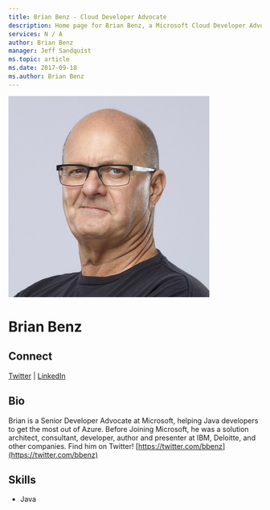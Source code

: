 ```yaml
---
title: Brian Benz - Cloud Developer Advocate
description: Home page for Brian Benz, a Microsoft Cloud Developer Advocate
services: N / A
author: Brian Benz
manager: Jeff Sandquist
ms.topic: article
ms.date: 2017-09-18
ms.author: Brian Benz
---
```


![Image of Brian Benz](media/profiles/brian-benz.png)

# Brian Benz


## Connect
[Twitter](https://twitter.com/bbenz) | [LinkedIn](https://linkedin.com/in/brianbenz)

## Bio

Brian is a Senior Developer Advocate at Microsoft, helping Java developers to get the most out of Azure. Before Joining Microsoft, he was a solution architect, consultant, developer, author and presenter at IBM, Deloitte, and other companies. Find him on Twitter! [https://twitter.com/bbenz](https://twitter.com/bbenz)

## Skills

* Java


